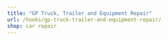 ```yaml
---
title: "GP Truck, Trailer and Equipment Repair"
url: /hooks/gp-truck-trailer-and-equipment-repair/
shop: car repair
---
```


